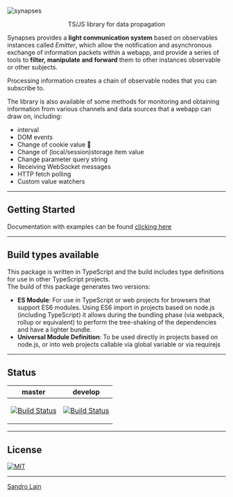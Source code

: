 ![synapses](https://raw.githubusercontent.com/sandrolain/synapses/bca5cd9db541fa539bc2b920407254bd69c604e0/assets/logo.svg?sanitize=true "synapses")

<p align="center">TS/JS library for data propagation</p>
  

Synapses provides a **light communication system** based on observables instances called *Emitter*, which allow the notification and asynchronous exchange of information packets within a webapp, and provide a series of tools to **filter, manipulate and forward** them to other instances observable or other subjects.

Processing information creates a chain of observable nodes that you can subscribe to.

The library is also available of some methods for monitoring and obtaining information from various channels and data sources that a webapp can draw on, including:

- interval
- DOM events
- Change of cookie value 🍪 
- Change of (local/session)storage item value
- Change parameter query string
- Receiving WebSocket messages
- HTTP fetch polling
- Custom value watchers

---

## Getting Started

Documentation with examples can be found [clicking here](https://sandrolain.github.io/synapses/typedocs/modules/_index_.html)

---

## Build types available

This package is written in TypeScript and the build includes type definitions for use in other TypeScript projects.  
The build of this package generates two versions:
- **ES Module**: For use in TypeScript or web projects for browsers that support ES6 modules. Using ES6 import in projects based on node.js (including TypeScript) it allows during the bundling phase (via webpack, rollup or equivalent) to perform the tree-shaking of the dependencies and have a lighter bundle.
- **Universal Module Definition**: To be used directly in projects based on node.js, or into web projects callable via global variable or via requirejs

---

## Status

<table><thead><tr><th>master</th><th>develop</th></tr></thead><tbody><tr><td>

[![Build Status](https://travis-ci.org/sandrolain/synapses.svg?branch=master)](https://travis-ci.org/sandrolain/synapses)

</td><td>

[![Build Status](https://travis-ci.org/sandrolain/synapses.svg?branch=develop)](https://travis-ci.org/sandrolain/synapses)

</td></tr></tbody></table>

---

## License
[![MIT](https://img.shields.io/github/license/sandrolain/synapses)](./LICENSE)

-------------------------

[Sandro Lain](https://www.sandrolain.com/)
